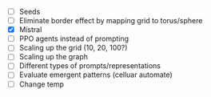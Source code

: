 - [ ] Seeds
- [ ] Eliminate border effect by mapping grid to torus/sphere
- [x] Mistral
- [ ] PPO agents instead of prompting
- [ ] Scaling up the grid (10, 20, 100?)
- [ ] Scaling up the graph
- [ ] Different types of prompts/representations
- [ ] Evaluate emergent patterns (celluar automate)
- [ ] Change temp
